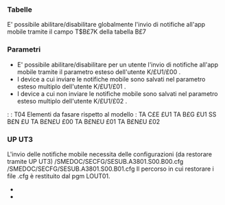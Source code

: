
### Tabelle
E' possibile abilitare/disabilitare globalmente l'invio di notifiche all'app mobile tramite il campo T$B£7K della tabella B£7
### Parametri
* E' possibile abilitare/disabilitare per un utente l'invio di notifiche all'app mobile tramite il parametro esteso dell'utente K/£U1/£00 .
* I device a cui inviare le notifiche mobile sono salvati nel parametro esteso multiplo dell'utente K/£U1/£01 .
* I device a cui non inviare le notifiche mobile sono salvati nel parametro esteso multiplo dell'utente K/£U1/£02 .

 :  : T04 Elementi da fasare rispetto al modello : 
TA C£E £U1
TA B£G £U1
SS B£N £U
TA B£N£U £00
TA B£N£U £01
TA B£N£U £02

### UP UT3
L'invio delle notifiche mobile necessita delle configurazioni (da restorare tramite UP UT3)
 /SMEDOC/SECFG/SESUB.A3801.S00.B00.cfg
 /SMEDOC/SECFG/SESUB.A3801.S00.B01.cfg
Il percorso in cui restorare i file .cfg è restituito dal pgm LOUT01.

- [](Sorgenti/OJ/PGM/P_TSTK14)
- [](Sorgenti/OJ/PGM/P_TSTK17)
